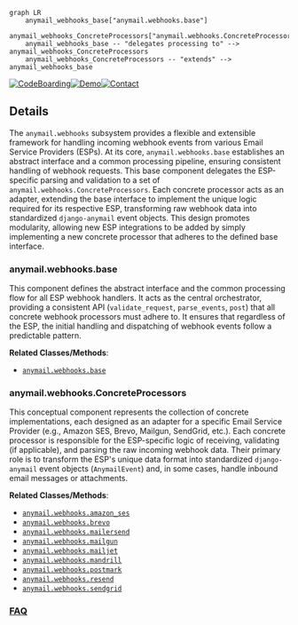 ```mermaid
graph LR
    anymail_webhooks_base["anymail.webhooks.base"]
    anymail_webhooks_ConcreteProcessors["anymail.webhooks.ConcreteProcessors"]
    anymail_webhooks_base -- "delegates processing to" --> anymail_webhooks_ConcreteProcessors
    anymail_webhooks_ConcreteProcessors -- "extends" --> anymail_webhooks_base
```

[![CodeBoarding](https://img.shields.io/badge/Generated%20by-CodeBoarding-9cf?style=flat-square)](https://github.com/CodeBoarding/GeneratedOnBoardings)[![Demo](https://img.shields.io/badge/Try%20our-Demo-blue?style=flat-square)](https://www.codeboarding.org/demo)[![Contact](https://img.shields.io/badge/Contact%20us%20-%20contact@codeboarding.org-lightgrey?style=flat-square)](mailto:contact@codeboarding.org)

## Details

The `anymail.webhooks` subsystem provides a flexible and extensible framework for handling incoming webhook events from various Email Service Providers (ESPs). At its core, `anymail.webhooks.base` establishes an abstract interface and a common processing pipeline, ensuring consistent handling of webhook requests. This base component delegates the ESP-specific parsing and validation to a set of `anymail.webhooks.ConcreteProcessors`. Each concrete processor acts as an adapter, extending the base interface to implement the unique logic required for its respective ESP, transforming raw webhook data into standardized `django-anymail` event objects. This design promotes modularity, allowing new ESP integrations to be added by simply implementing a new concrete processor that adheres to the defined base interface.

### anymail.webhooks.base
This component defines the abstract interface and the common processing flow for all ESP webhook handlers. It acts as the central orchestrator, providing a consistent API (`validate_request`, `parse_events`, `post`) that all concrete webhook processors must adhere to. It ensures that regardless of the ESP, the initial handling and dispatching of webhook events follow a predictable pattern.


**Related Classes/Methods**:

- <a href="https://github.com/anymail/django-anymail/blob/main/anymail/webhooks/base.py" target="_blank" rel="noopener noreferrer">`anymail.webhooks.base`</a>


### anymail.webhooks.ConcreteProcessors
This conceptual component represents the collection of concrete implementations, each designed as an adapter for a specific Email Service Provider (e.g., Amazon SES, Brevo, Mailgun, SendGrid, etc.). Each concrete processor is responsible for the ESP-specific logic of receiving, validating (if applicable), and parsing the raw incoming webhook data. Their primary role is to transform the ESP's unique data format into standardized `django-anymail` event objects (`AnymailEvent`) and, in some cases, handle inbound email messages or attachments.


**Related Classes/Methods**:

- <a href="https://github.com/anymail/django-anymail/blob/main/anymail/webhooks/amazon_ses.py" target="_blank" rel="noopener noreferrer">`anymail.webhooks.amazon_ses`</a>
- <a href="https://github.com/anymail/django-anymail/blob/main/anymail/webhooks/brevo.py" target="_blank" rel="noopener noreferrer">`anymail.webhooks.brevo`</a>
- <a href="https://github.com/anymail/django-anymail/blob/main/anymail/webhooks/mailersend.py" target="_blank" rel="noopener noreferrer">`anymail.webhooks.mailersend`</a>
- <a href="https://github.com/anymail/django-anymail/blob/main/anymail/webhooks/mailgun.py" target="_blank" rel="noopener noreferrer">`anymail.webhooks.mailgun`</a>
- <a href="https://github.com/anymail/django-anymail/blob/main/anymail/webhooks/mailjet.py" target="_blank" rel="noopener noreferrer">`anymail.webhooks.mailjet`</a>
- <a href="https://github.com/anymail/django-anymail/blob/main/anymail/webhooks/mandrill.py" target="_blank" rel="noopener noreferrer">`anymail.webhooks.mandrill`</a>
- <a href="https://github.com/anymail/django-anymail/blob/main/anymail/webhooks/postmark.py" target="_blank" rel="noopener noreferrer">`anymail.webhooks.postmark`</a>
- <a href="https://github.com/anymail/django-anymail/blob/main/anymail/webhooks/resend.py" target="_blank" rel="noopener noreferrer">`anymail.webhooks.resend`</a>
- <a href="https://github.com/anymail/django-anymail/blob/main/anymail/webhooks/sendgrid.py" target="_blank" rel="noopener noreferrer">`anymail.webhooks.sendgrid`</a>




### [FAQ](https://github.com/CodeBoarding/GeneratedOnBoardings/tree/main?tab=readme-ov-file#faq)
